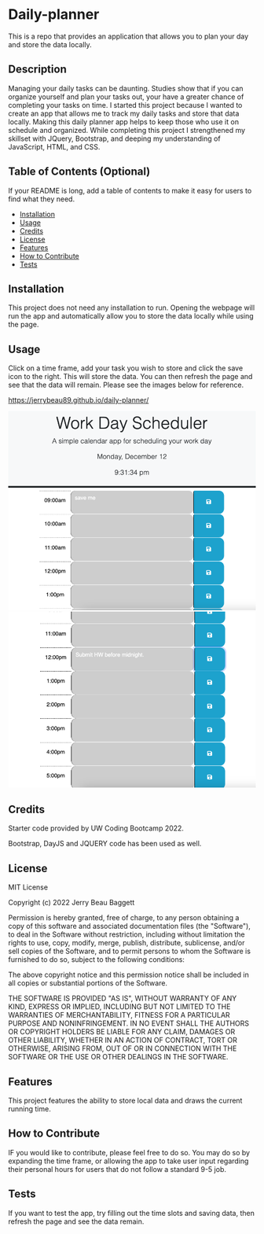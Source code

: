 # Daily-planner
This is a repo that provides an application that allows you to plan your day and store the data locally.

## Description

Managing your daily tasks can be daunting. Studies show that if you can organize yourself and plan your tasks out, your have a greater chance of completing your tasks on time. I started this project because I wanted to create an app that allows me to track my daily tasks and store that data locally. Making this daily planner app helps to keep those who use it on schedule and organized. While completing this project I strengthened my skillset with JQuery, Bootstrap, and deeping my understanding of JavaScript, HTML, and CSS. 

## Table of Contents (Optional)

If your README is long, add a table of contents to make it easy for users to find what they need.

- [Installation](#installation)
- [Usage](#usage)
- [Credits](#credits)
- [License](#license)
- [Features](#features)
- [How to Contribute](#how-to-contribute)
- [Tests](#tests)

## Installation

This project does not need any installation to run. Opening the webpage will run the app and automatically allow you to store the data locally while using the page. 

## Usage

Click on a time frame, add your task you wish to store and click the save icon to the right. This will store the data. You can then refresh the page and see that the data will remain. Please see the images below for reference. 

https://jerrybeau89.github.io/daily-planner/


![alt text](assets/images/work-day-start.png)
![alt text](assets/images/work-day-end.png)

## Credits

Starter code provided by UW Coding Bootcamp 2022. 

Bootstrap, DayJS and JQUERY code has been used as well. 

## License

MIT License

Copyright (c) 2022 Jerry Beau Baggett

Permission is hereby granted, free of charge, to any person obtaining a copy of this software and associated documentation files (the "Software"), to deal in the Software without restriction, including without limitation the rights to use, copy, modify, merge, publish, distribute, sublicense, and/or sell copies of the Software, and to permit persons to whom the Software is furnished to do so, subject to the following conditions:

The above copyright notice and this permission notice shall be included in all copies or substantial portions of the Software.

THE SOFTWARE IS PROVIDED "AS IS", WITHOUT WARRANTY OF ANY KIND, EXPRESS OR IMPLIED, INCLUDING BUT NOT LIMITED TO THE WARRANTIES OF MERCHANTABILITY, FITNESS FOR A PARTICULAR PURPOSE AND NONINFRINGEMENT. IN NO EVENT SHALL THE AUTHORS OR COPYRIGHT HOLDERS BE LIABLE FOR ANY CLAIM, DAMAGES OR OTHER LIABILITY, WHETHER IN AN ACTION OF CONTRACT, TORT OR OTHERWISE, ARISING FROM, OUT OF OR IN CONNECTION WITH THE SOFTWARE OR THE USE OR OTHER DEALINGS IN THE SOFTWARE.

## Features

This project features the ability to store local data and draws the current running time. 

## How to Contribute

IF you would like to contribute, please feel free to do so. You may do so by expanding the time frame, or allowing the app to take user input regarding their personal hours for users that do not follow a standard 9-5 job. 

## Tests

If you want to test the app, try filling out the time slots and saving data, then refresh the page and see the data remain. 
